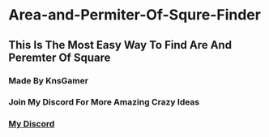 # Area-and-Permiter-Of-Squre-Finder
## This Is The Most Easy Way To Find Are And Peremter Of Square
### Made By KnsGamer
### Join My Discord For More Amazing Crazy Ideas
### [My Discord](https://discord.gg/3vUx24nYYp)
